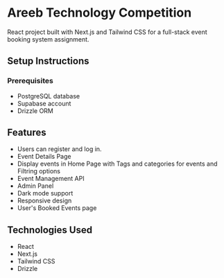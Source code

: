 # Areeb Technology Competition

React project built with Next.js and Tailwind CSS for a full-stack event booking system assignment.

## Setup Instructions

### Prerequisites

- PostgreSQL database
- Supabase account
- Drizzle ORM

## Features

- Users can register and log in.
- Event Details Page
- Display events in Home Page with Tags and categories for events and Filtring options
- Event Management API
- Admin Panel
- Dark mode support
- Responsive design
- User's Booked Events page

## Technologies Used

- React
- Next.js
- Tailwind CSS
- Drizzle
